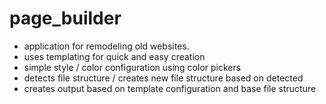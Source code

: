 # page_builder

- application for remodeling old websites. 
- uses templating for quick and easy creation
- simple style / color configuration using color pickers
- detects file structure / creates new file structure based on detected
- creates output based on template configuration and base file structure

